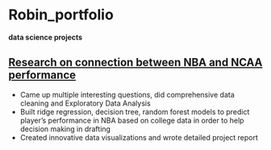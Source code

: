# Robin_portfolio
**data science projects**

## [Research on connection between NBA and NCAA performance](https://github.com/robinshaolalido/ds_projects.githttps://github.com/robinshaolalido/ds_projects.git)
-	Came up multiple interesting questions, did comprehensive data cleaning and Exploratory Data Analysis 
-	Built ridge regression, decision tree, random forest models to predict player’s performance in NBA based on college data in order to help decision making in drafting
-	Created innovative data visualizations and wrote detailed project report

